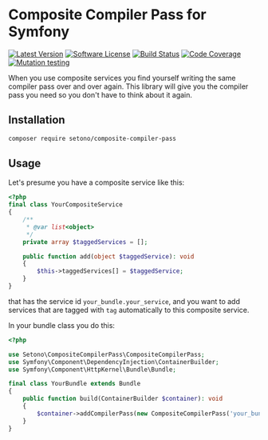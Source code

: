 # Composite Compiler Pass for Symfony

[![Latest Version][ico-version]][link-packagist]
[![Software License][ico-license]](LICENSE)
[![Build Status][ico-github-actions]][link-github-actions]
[![Code Coverage][ico-code-coverage]][link-code-coverage]
[![Mutation testing][ico-infection]][link-infection]

When you use composite services you find yourself writing the same compiler pass over and over again.
This library will give you the compiler pass you need so you don't have to think about it again.

## Installation

```bash
composer require setono/composite-compiler-pass
```

## Usage

Let's presume you have a composite service like this:

```php
<?php
final class YourCompositeService
{
    /**
     * @var list<object>
     */
    private array $taggedServices = [];

    public function add(object $taggedService): void
    {
        $this->taggedServices[] = $taggedService;
    }
}
```

that has the service id `your_bundle.your_service`,
and you want to add services that are tagged with `tag` automatically to this composite service.

In your bundle class you do this:

```php
<?php

use Setono\CompositeCompilerPass\CompositeCompilerPass;
use Symfony\Component\DependencyInjection\ContainerBuilder;
use Symfony\Component\HttpKernel\Bundle\Bundle;

final class YourBundle extends Bundle
{
    public function build(ContainerBuilder $container): void
    {
        $container->addCompilerPass(new CompositeCompilerPass('your_bundle.your_service', 'tag'));
    }
}

```

[ico-version]: https://poser.pugx.org/setono/composite-compiler-pass/v/stable
[ico-license]: https://poser.pugx.org/setono/composite-compiler-pass/license
[ico-github-actions]: https://github.com/Setono/composite-compiler-pass/workflows/build/badge.svg
[ico-code-coverage]: https://codecov.io/gh/Setono/composite-compiler-pass/branch/master/graph/badge.svg
[ico-infection]: https://img.shields.io/endpoint?style=flat&url=https%3A%2F%2Fbadge-api.stryker-mutator.io%2Fgithub.com%2FSetono%2Fcomposite-compiler-pass%2Fmaster

[link-packagist]: https://packagist.org/packages/setono/composite-compiler-pass
[link-github-actions]: https://github.com/Setono/composite-compiler-pass/actions
[link-code-coverage]: https://codecov.io/gh/Setono/composite-compiler-pass
[link-infection]: https://dashboard.stryker-mutator.io/reports/github.com/Setono/composite-compiler-pass/master
